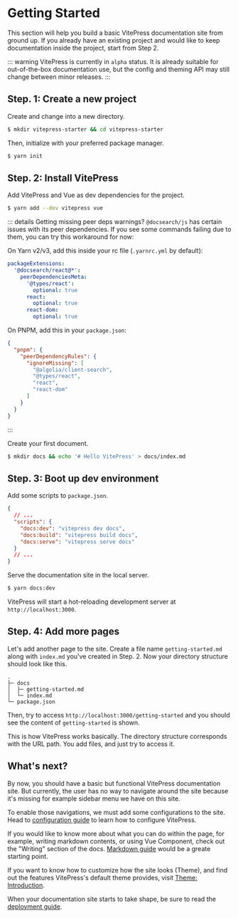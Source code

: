 # Getting Started

This section will help you build a basic VitePress documentation site from ground up. If you already have an existing project and would like to keep documentation inside the project, start from Step 2.

::: warning
VitePress is currently in `alpha` status. It is already suitable for out-of-the-box documentation use, but the config and theming API may still change between minor releases.
:::

## Step. 1: Create a new project

Create and change into a new directory.

```sh
$ mkdir vitepress-starter && cd vitepress-starter
```

Then, initialize with your preferred package manager.

```sh
$ yarn init
```

## Step. 2: Install VitePress

Add VitePress and Vue as dev dependencies for the project.

```sh
$ yarn add --dev vitepress vue
```

::: details Getting missing peer deps warnings?
`@docsearch/js` has certain issues with its peer dependencies. If you see some commands failing due to them, you can try this workaround for now:

On Yarn v2/v3, add this inside your rc file (`.yarnrc.yml` by default):

```yaml
packageExtensions:
  '@docsearch/react@*':
    peerDependenciesMeta:
      '@types/react':
        optional: true
      react:
        optional: true
      react-dom:
        optional: true
```

On PNPM, add this in your `package.json`:

```json
{
  "pnpm": {
    "peerDependencyRules": {
      "ignoreMissing": [
        "@algolia/client-search",
        "@types/react",
        "react",
        "react-dom"
      ]
    }
  }
}
```

:::

Create your first document.

```sh
$ mkdir docs && echo '# Hello VitePress' > docs/index.md
```

## Step. 3: Boot up dev environment

Add some scripts to `package.json`.

```json
{
  // ...
  "scripts": {
    "docs:dev": "vitepress dev docs",
    "docs:build": "vitepress build docs",
    "docs:serve": "vitepress serve docs"
  }
  // ...
}
```

Serve the documentation site in the local server.

```sh
$ yarn docs:dev
```

VitePress will start a hot-reloading development server at `http://localhost:3000`.

## Step. 4: Add more pages

Let's add another page to the site. Create a file name `getting-started.md` along with `index.md` you've created in Step. 2. Now your directory structure should look like this.

```
.
├─ docs
│  ├─ getting-started.md
│  └─ index.md
└─ package.json
```

Then, try to access `http://localhost:3000/getting-started` and you should see the content of `getting-started` is shown.

This is how VitePress works basically. The directory structure corresponds with the URL path. You add files, and just try to access it.

## What's next?

By now, you should have a basic but functional VitePress documentation site. But currently, the user has no way to navigate around the site because it's missing for example sidebar menu we have on this site.

To enable those navigations, we must add some configurations to the site. Head to [configuration guide](./configuration) to learn how to configure VitePress.

If you would like to know more about what you can do within the page, for example, writing markdown contents, or using Vue Component, check out the "Writing" section of the docs. [Markdown guide](./markdown) would be a greate starting point.

If you want to know how to customize how the site looks (Theme), and find out the features VitePress's default theme provides, visit [Theme: Introduction](./theme-introduction).

When your documentation site starts to take shape, be sure to read the [deployment guide](./deploying).
